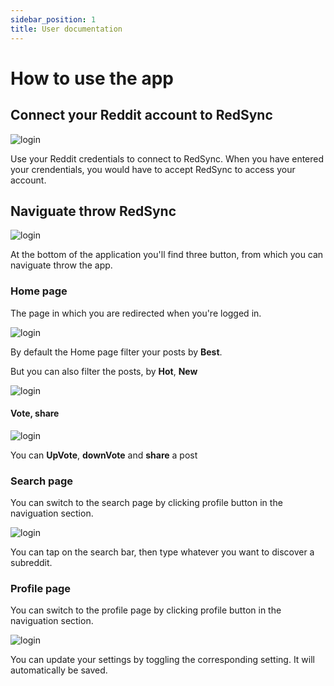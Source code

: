 ```yaml
---
sidebar_position: 1
title: User documentation
---
```

<!-- import GitHubLogo from './assets/github_logo.jpg'; -->

# How to use the app

## Connect your Reddit account to RedSync

![login](/img/RedSync/login.png)

Use your Reddit credentials to connect to RedSync.
When you have entered your crendentials, you would have to accept RedSync to access your account.

## Naviguate throw RedSync

![login](/img/RedSync/Naviguation.png)

At the bottom of the application you'll find three button, from which you can naviguate throw the app.

### Home page

The page in which you are redirected when you're logged in.

![login](/img/RedSync/feed.png)

By default the Home page filter your posts by <b>Best</b>.

But you can also filter the posts, by <b>Hot</b>, <b>New</b>

![login](/img/RedSync/card_filter.png)


#### Vote, share

![login](/img/RedSync/card.png)

You can <b>UpVote</b>, <b>downVote</b> and <b>share</b> a post

### Search page

You can switch to the search page by clicking profile button in the naviguation section.

![login](/img/RedSync/search.png)

You can tap on the search bar, then type whatever you want to discover a subreddit.

### Profile page

You can switch to the profile page by clicking profile button in the naviguation section.

![login](/img/RedSync/profile.png)

You can update your settings by toggling the corresponding setting. It will automatically be saved.




